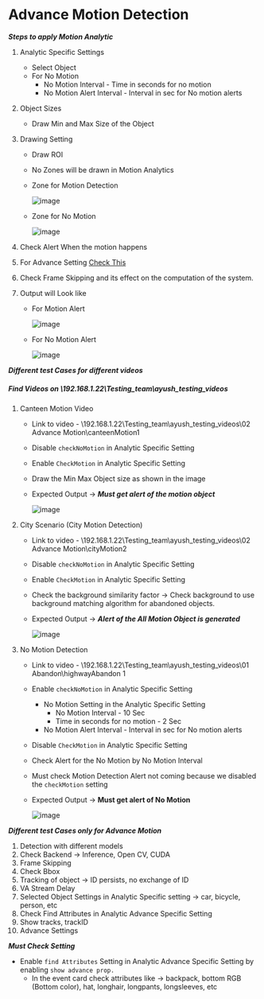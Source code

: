 # **Advance Motion Detection**
 
***Steps to apply Motion Analytic***

1. Analytic Specific Settings
   - Select Object
   - For No Motion
     - No Motion Interval - Time in seconds for no motion
     - No Motion Alert Interval - Interval in sec for No motion alerts
2. Object Sizes
   - Draw Min and Max Size of the Object
3. Drawing Setting
   - Draw ROI
   - No Zones will be drawn in Motion Analytics

   - Zone for Motion Detection

     ![image](https://github.com/ayushaggarwalI2V/Video-Analytics-Server/blob/main/02%20Advance%20Motion/images/advanceMotionVMS.png "VMS Motion")
     
   - Zone for No Motion
    
     ![image](https://github.com/ayushaggarwalI2V/Video-Analytics-Server/blob/main/02%20Advance%20Motion/images/noMotion%20VMS.png "VMS no Motion")
     
4. Check Alert When the motion happens
5. For Advance Setting [Check This](https://stackoverflowteams.com/c/i2v-systems/questions/132)
7. Check Frame Skipping and its effect on the computation of the system.
8. Output will Look like
   - For Motion Alert

     ![image](https://github.com/ayushaggarwalI2V/Video-Analytics-Server/blob/main/02%20Advance%20Motion/images/MotionAlert.png "No Motion Output")
     
   - For No Motion Alert
     
     ![image](https://github.com/ayushaggarwalI2V/Video-Analytics-Server/blob/main/02%20Advance%20Motion/images/noMotionAlert.png "No Motion Output")

***Different test Cases for different videos***
##### Find Videos on _\\192.168.1.22\Testing_team\ayush_testing_videos_

1. Canteen Motion Video
   - Link to video - \\192.168.1.22\Testing_team\ayush_testing_videos\02 Advance Motion\canteenMotion1
   - Disable `checkNoMotion` in Analytic Specific Setting
   - Enable `CheckMotion` in Analytic Specific Setting
   - Draw the Min Max Object size as shown in the image
   - Expected Output -> **_Must get alert of the motion object_**
     
     ![image](https://github.com/ayushaggarwalI2V/Video-Analytics-Server/blob/main/02%20Advance%20Motion/images/advanceMotionVMS.png "Canteen Motion")

2. City Scenario (City Motion Detection)
   - Link to video - \\192.168.1.22\Testing_team\ayush_testing_videos\02 Advance Motion\cityMotion2
   - Disable `checkNoMotion` in Analytic Specific Setting
   - Enable `CheckMotion` in Analytic Specific Setting
   - Check the background similarity factor -> Check background to use background matching algorithm for abandoned objects.
   - Expected Output -> **_Alert of the All Motion Object is generated_**
   
     ![image](https://github.com/ayushaggarwalI2V/Video-Analytics-Server/blob/main/02%20Advance%20Motion/images/city%20motion%20detection.png "City Motion")

3. No Motion Detection
   - Link to video - \\192.168.1.22\Testing_team\ayush_testing_videos\01 Abandon\highwayAbandon 1
   - Enable `checkNoMotion` in Analytic Specific Setting
     - No Motion Setting in the Analytic Specific Setting
       - No Motion Interval - 10 Sec
       - Time in seconds for no motion - 2 Sec
     - No Motion Alert Interval - Interval in sec for No motion alerts 
   - Disable `CheckMotion` in Analytic Specific Setting
   - Check Alert for the No Motion by No Motion Interval
   - Must check Motion Detection Alert not coming because we disabled the `checkMotion` setting
   - Expected Output -> **Must get alert of No Motion**
     
     ![image](https://github.com/ayushaggarwalI2V/Video-Analytics-Server/blob/main/02%20Advance%20Motion/images/noMotion%20VMS.png "No motion")

***Different test Cases only for Advance Motion***

1. Detection with different models
2. Check Backend -> Inference, Open CV, CUDA
3. Frame Skipping
4. Check Bbox
5. Tracking of object -> ID persists, no exchange of ID
6. VA Stream Delay
7. Selected Object Settings in Analytic Specific setting -> car, bicycle, person, etc
8. Check Find Attributes in Analytic Advance Specific Setting
9. Show tracks, trackID
10. Advance Settings

***Must Check Setting***
- Enable `find Attributes` Setting in Analytic Advance Specific Setting by enabling `show advance prop.`
   - In the event card check attributes like -> backpack, bottom RGB (Bottom color), hat, longhair, longpants, longsleeves, etc
  
